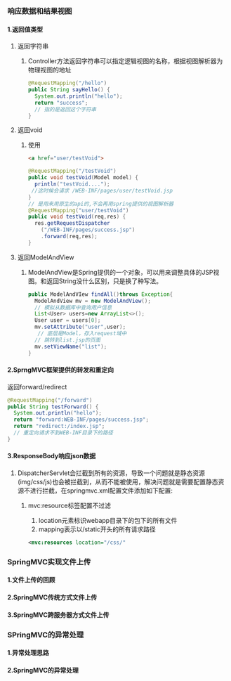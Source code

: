 ### 响应数据和结果视图

#### 1.返回值类型

1. 返回字符串

   1. Controller方法返回字符串可以指定逻辑视图的名称，根据视图解析器为物理视图的地址

      ```java
      @RequestMapping("/hello")
      public String sayHello() {
        System.out.println("hello");
        return "success";
        // 指的是返回这个字符串
      }
      ```

2. 返回void 

   1. 使用

      ```html
      <a href="user/testVoid">
      ```

      ```java
      @RequestMapping("/testVoid")
      public void testVoid(Model model) {
        println("testVoid....");
       //这时候会请求 /WEB-INF/pages/user/testVoid.jsp
      }
      // 是用来用原生的api的,不会再用spring提供的视图解析器
      @RequestMapping("user/testVoid")
      public void testVoid(req,res) {
        res.getRequestDispatcher
          ("/WEB-INF/pages/success.jsp")
          .forward(req,res);
      }
      ```

3. 返回ModelAndView

   1. ModelAndView是Spring提供的一个对象，可以用来调整具体的JSP视图。和返回String没什么区别，只是换了种写法。

      ```java
      public ModelAndVIew findAll()throws Exception{
        ModelAndView mv = new ModelAndView();
        // 模拟从数据库中查询用户信息
        List<User> users=new ArrayList<>();
        User user = users[0];
        mv.setAttribute("user",user);
         // 底层是Model，存入request域中
        // 跳转到list.jsp的页面
        mv.setViewName("list");
      }
      ```

#### 2.SprngMVC框架提供的转发和重定向

返回forward/redirect

```java
@RequestMapping("/forward")
public String testForward() {
  System.out.println("hello");
  return "forward:WEB-INF/pages/success.jsp";
  return "redirect:/index.jsp";
  // 重定向请求不到WEB-INF目录下的路径
}
```

#### 3.ResponseBody响应json数据

1. DispatcherServlet会拦截到所有的资源，导致一个问题就是静态资源(img/css/js)也会被拦截到，从而不能被使用，解决问题就是需要配置静态资源不进行拦截，在springmvc.xml配置文件添加如下配置:

   1. mvc:resource标签配置不过滤

      1. location元素标识webapp目录下的包下的所有文件
      2. mapping表示以/static开头的所有请求路径

      ```xml
      <mvc:resources location="/css/"
      ```

      

### SpringMVC实现文件上传

#### 1.文件上传的回顾



#### 2.SpringMVC传统方式文件上传



#### 3.SpringMVC跨服务器方式文件上传



### SPringMVC的异常处理

#### 1.异常处理思路



#### 2.SpringMVC的异常处理